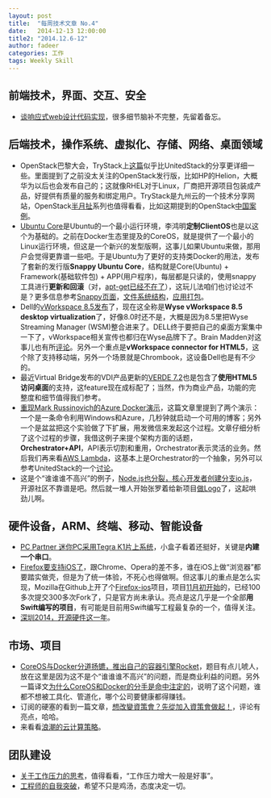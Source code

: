 ```yaml
---
layout: post
title:  "每周技术文章 No.4"
date:   2014-12-13 12:00:00
title2: "2014.12.6-12"
author: fadeer
categories: 工作
tags: Weekly Skill
---
```

前端技术，界面、交互、安全
----

* [谈响应式web设计代码实现](http://isux.tencent.com/code-of-response-web-design.html)，很多细节脑补不完整，先留着备忘。

后端技术，操作系统、虚拟化、存储、网络、桌面领域
----

* OpenStack巴黎大会，TryStack上[这篇](http://trystack.cn/uncategorized/openstack-summit-2014-%E5%B7%B4%E9%BB%8E%E7%AB%99%E5%85%A8%E8%AE%B0%E5%BD%95/)似乎比UnitedStack的分享更详细一些。里面提到了之前没太关注的OpenStack发行版，比如HP的Helion，大概华为以后也会发布自己的；这就像RHEL对于Linux，厂商把开源项目包装成产品，好提供有质量的服务和绑定用户。TryStack是九州云的一个技术分享网站，OpenStack[半月扯](http://trystack.cn/news/openstack%E5%8D%8A%E6%9C%88%E6%89%AF-12%E6%9C%88%E4%B8%8B/)系列也值得看看，比如这期提到的OpenStack[中国案例](http://www.openstack.org/user-stories/)。
* [Ubuntu Core](https://wiki.ubuntu.com/Core)是Ubuntu的一个最小运行环境，李鸿明**定制ClientOS**也是以这个为基础的。之前在Docker生态里提及的CoreOS，就是提供了一个最小的Linux运行环境，但这是一个新兴的发型版啊，这事儿如果Ubuntu来做，那用户会觉得更靠谱一些吧。于是Ubuntu为了更好的支持类Docker的用法，发布了套新的发行版**Snappy Ubuntu Core**，结构就是Core(Ubuntu) + Framework(基础软件包) + APP(用户程序)，每层都是只读的，使用snappy工具进行**更新和回滚**（对，[apt-get已经不在了](http://www.36kr.com/p/217714.html)），这玩儿法咱们也讨论过不是？更多信息参考[Snappy页面](http://www.ubuntu.com/cloud/tools/snappy)，[文件系统结构](http://developer.ubuntu.com/snappy/filesystem-layout/)，[应用打包](http://developer.ubuntu.com/snappy/packaging-format-for-apps/)。
* Dell的[vWorkspace 8.5发布](http://www.dell.com/learn/us/en/uscorp1/press-releases/2014-12-2-dell-wyse-cloud-client-computing-desktop-virtualization)了，现在这全称是**Wyse vWorkspace 8.5 desktop virtualization**了，好像8.0时还不是，大概是因为8.5里把Wyse Streaming Manager (WSM)整合进来了。DELL终于要把自己的桌面方案集中一下了，vWorkspace相关宣传也都归在Wyse品牌下了。Brain Madden对这事儿也有所[评论](http://www.brianmadden.com/blogs/brianmadden/archive/2014/12/08/dell-releases-quot-wyse-quot-vworkspace-8-5-with-html5-clients-and-enterprise-scale.aspx)。另外一个重点是**vWorkspace connector for HTML5**，这个除了支持移动端，另外一个场景就是Chrombook，这设备Dell也是有不少的。
* 最近Virtual Bridge发布的VDI产品更新的[VERDE 7.2](http://vmblog.com/archive/2014/12/09/virtual-bridges-provides-html5-based-clientless-remote-access-with-the-release-of-verde-7-2.aspx)也是包含了**使用HTML5访问桌面**的支持，这feature现在成标配了；当然，作为商业产品，功能的完整度和细节值得我们参考。
* [重现Mark Russinovich的Azure Docker演示](http://itecn.net/blogs/ahpeng/archive/2014/12/06/azuredocker.aspx)，这篇文章里提到了两个演示：一个是一条命令利用Windows和Azure，几秒钟就启动一个可用的博客；另外一个是盆盆把这个实验做了下扩展，用发微信来发起这个过程。文章仔细分析了这个过程的步骤，我借这例子来提个架构方面的话题，**Orchestrator+API**，API表示切割和重用，Orchestrator表示灵活的业务。然后我们再来看[AWS Lambda](http://www.infoq.com/cn/news/2014/11/aws-lambda-summary)，这基本上是Orchestrator的一个抽象，另外可以参考UnitedStack的一个[讨论](https://www.ustack.com/blog/happyfriday-2014-12-5/)。
* 这是个“谁谁谁不高兴”的例子，[Node.js也分裂，核心开发者创建分支io.js](http://www.infoq.com/cn/news/2014/12/node.js-split-branch-iojs)，开源社区不靠谱是吧。然后就一堆人开始张罗着给新项目[做Logo](https://github.com/iojs/io.js/issues/37)了，这起哄劲儿啊。


硬件设备，ARM、终端、移动、智能设备
----

* [PC Partner 迷你PC采用Tegra K1片上系统](http://www.cnbeta.com/articles/351753.htm)，小盒子看着还挺好，关键是**内建一个串口**。
* [Firefox要支持iOS了](http://sspai.com/27607)，跟Chrome、Opera的差不多，谁在iOS上做“浏览器”都要踏实做壳，但是为了统一体验，不死心也得做啊。但这事儿的重点是怎么实现，Mozilla在Github上开了个[Firefox-ios](https://github.com/mozilla/firefox-ios)项目，项目[11月初开始](https://github.com/mozilla/firefox-ios/graphs/contributors)的，已经100多次提交300多次Fork了，只是官方尚未承认。亮点是这几乎是一个全部**用Swift编写的项目**，有可能是目前用Swift编写工程最复杂的一个，值得关注。
* [深圳2014，开源硬件这一年](http://www.leiphone.com/news/201412/rolrdaoZEXDT9OHC.html)。


市场、项目
----

* [CoreOS与Docker分道扬镳，推出自己的容器引擎Rocket](http://www.infoq.com/cn/news/2014/12/coreos-docker-rocket)，题目有点儿唬人，放在这里是因为这不是个“谁谁谁不高兴”的问题，而是商业利益的问题。另外一篇译文[为什么CoreOS和Docker的分手是命中注定的](http://www.openstack.cn/p2820.html)，说明了这个问题，谁都不想被工具化、管道化，哪个公司要健康都得赚钱。
* 订阅的硬塞的看到一篇文章，[想改變資策會？先從加入資策會做起！](http://www.inside.com.tw/2014/12/07/%e2%80%aachaneg-iii-join-iii)，评论有亮点，哈哈。
* 来看看[浪潮的云计算策略](http://server.zdnet.com.cn/server/2014/1208/3041110.shtml)。

团队建设
----

* [关于工作压力的思考](http://zhuanlan.zhihu.com/youwenwen/19888194)，值得看看，“工作压力增大一般是好事”。
* [工程师的自我突破](https://www.ustack.com/blog/about-engineer-2/)，希望不只是鸡汤，态度决定一切。



